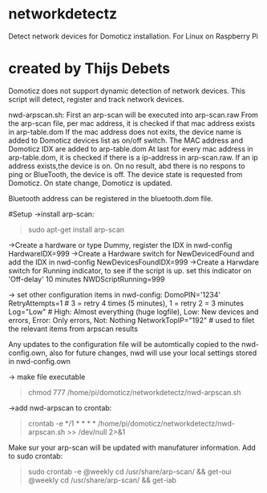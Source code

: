 # networkdetectz
Detect network devices for Domoticz installation. For Linux on Raspberry Pi

# created by Thijs Debets
Domoticz does not support dynamic detection of network devices.
This script will detect, register and track network devices.

nwd-arpscan.sh: First an arp-scan will be executed into arp-scan.raw
From the arp-scan file, per mac address, it is checked if that mac address exists in arp-table.dom
If the mac address does not exits, the device name is added to Domoticz devices list as on/off switch. The MAC address and Domoticz IDX are added to arp-table.dom
At last for every mac address in arp-table.dom, it is checked if there is a ip-address in arp-scan.raw. If an ip address exists,the device is on. On no result, abd there is no respons to ping or BlueTooth, the device is off. 
The device state is requested from Domoticz. On state change, Domoticz is updated.

Bluetooth address can be registered in the bluetooth.dom file.

#Setup
->install arp-scan:
>sudo apt-get install arp-scan

->Create a hardware or type Dummy, register the IDX in nwd-config
HardwareIDX=999
->Create a Hardware switch for NewDevicedFound and add the IDX in nwd-config
NewDevicesFoundIDX=999
->Create a Harwdare switch for Running indicator, to see if the script is up. set this indicator on 'Off-delay' 10 minutes
NWDScriptRunning=999

-> set other configuration items in nwd-config:
DomoPIN='1234'
RetryAttempts=1                 # 3 = retry 4 times (5 minutes), 1 = retry 2 = 3 minutes
Log="Low"                       # High: Almost everything (huge logfile), Low: New devices and errors, Error: Only errors, Not: Nothing
NetworkTopIP="192"              # used to filet the relevant items from arpscan results

Any updates to the configuration file will be automtically copied to the nwd-config.own, also for future changes, nwd will use your local settings stored in nwd-config.own


-> make file executable
>chmod 777 /home/pi/domoticz/networkdetectz/nwd-arpscan.sh

->add nwd-arpscan to crontab:
>crontab -e
*/1 * * * * /home/pi/domoticz/networkdetectz/nwd-arpscan.sh >> /dev/null 2>&1

Make sur your arp-scan will be updated with manufaturer information. Add to sudo crontab:
>sudo crontab -e
@weekly     cd /usr/share/arp-scan/ && get-oui
@weekly     cd /usr/share/arp-scan/ && get-iab
